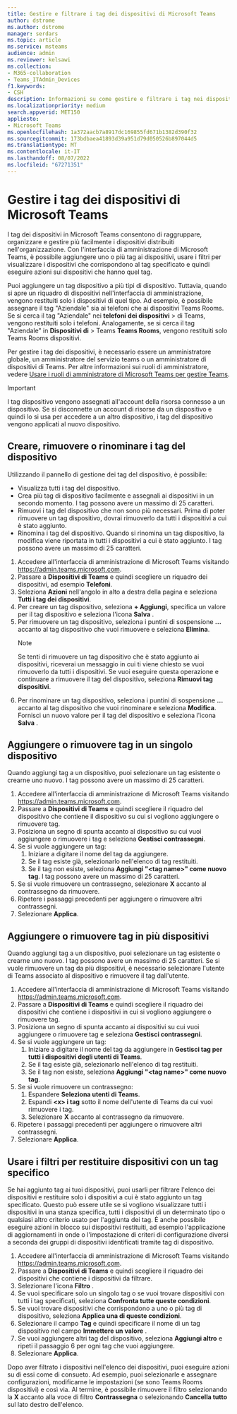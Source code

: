 ```yaml
---
title: Gestire e filtrare i tag dei dispositivi di Microsoft Teams
author: dstrome
ms.author: dstrome
manager: serdars
ms.topic: article
ms.service: msteams
audience: admin
ms.reviewer: kelsawi
ms.collection:
- M365-collaboration
- Teams_ITAdmin_Devices
f1.keywords:
- CSH
description: Informazioni su come gestire e filtrare i tag nei dispositivi Microsoft Teams.
ms.localizationpriority: medium
search.appverid: MET150
appliesto:
- Microsoft Teams
ms.openlocfilehash: 1a372aacb7a8917dc169855fd671b1382d390f32
ms.sourcegitcommit: 173bdbaea41893d39a951d79d050526b897044d5
ms.translationtype: MT
ms.contentlocale: it-IT
ms.lasthandoff: 08/07/2022
ms.locfileid: "67271351"
---
```

# <a name="manage-microsoft-teams-device-tags"></a>Gestire i tag dei dispositivi di Microsoft Teams

I tag dei dispositivi in Microsoft Teams consentono di raggruppare, organizzare e gestire più facilmente i dispositivi distribuiti nell'organizzazione. Con l'interfaccia di amministrazione di Microsoft Teams, è possibile aggiungere uno o più tag ai dispositivi, usare i filtri per visualizzare i dispositivi che corrispondono al tag specificato e quindi eseguire azioni sui dispositivi che hanno quel tag.

Puoi aggiungere un tag dispositivo a più tipi di dispositivo. Tuttavia, quando si apre un riquadro di dispositivi nell'interfaccia di amministrazione, vengono restituiti solo i dispositivi di quel tipo. Ad esempio, è possibile assegnare il tag "Aziendale" sia ai telefoni che ai dispositivi Teams Rooms. Se si cerca il tag "Aziendale" nei **telefoni** **dei dispositivi** >  di Teams, vengono restituiti solo i telefoni. Analogamente, se si cerca il tag "Aziendale" in **Dispositivi di** >  Teams **Teams Rooms**, vengono restituiti solo Teams Rooms dispositivi.

Per gestire i tag dei dispositivi, è necessario essere un amministratore globale, un amministratore del servizio teams o un amministratore di dispositivi di Teams. Per altre informazioni sui ruoli di amministratore, vedere [Usare i ruoli di amministratore di Microsoft Teams per gestire Teams](../using-admin-roles.md).

> [!IMPORTANT]
> I tag dispositivo vengono assegnati all'account della risorsa connesso a un dispositivo. Se si disconnette un account di risorse da un dispositivo e quindi lo si usa per accedere a un altro dispositivo, i tag del dispositivo vengono applicati al nuovo dispositivo.

## <a name="create-remove-or-rename-device-tags"></a>Creare, rimuovere o rinominare i tag del dispositivo

Utilizzando il pannello di gestione dei tag del dispositivo, è possibile:

- Visualizza tutti i tag del dispositivo.
- Crea più tag di dispositivo facilmente e assegnali ai dispositivi in un secondo momento. I tag possono avere un massimo di 25 caratteri.
- Rimuovi i tag del dispositivo che non sono più necessari. Prima di poter rimuovere un tag dispositivo, dovrai rimuoverlo da tutti i dispositivi a cui è stato aggiunto.
- Rinomina i tag del dispositivo. Quando si rinomina un tag dispositivo, la modifica viene riportata in tutti i dispositivi a cui è stato aggiunto. I tag possono avere un massimo di 25 caratteri.

1. Accedere all'interfaccia di amministrazione di Microsoft Teams visitando https://admin.teams.microsoft.com.
2. Passare a **Dispositivi di Teams** e quindi scegliere un riquadro dei dispositivi, ad esempio **Telefoni**.
3. Seleziona **Azioni** nell'angolo in alto a destra della pagina e seleziona **Tutti i tag dei dispositivi**.
4. Per creare un tag dispositivo, seleziona **+ Aggiungi**, specifica un valore per il tag dispositivo e seleziona l'icona **Salva** .
5. Per rimuovere un tag dispositivo, seleziona i puntini di sospensione **...** accanto al tag dispositivo che vuoi rimuovere e seleziona **Elimina**.
    > [!NOTE]
    > Se tenti di rimuovere un tag dispositivo che è stato aggiunto ai dispositivi, riceverai un messaggio in cui ti viene chiesto se vuoi rimuoverlo da tutti i dispositivi. Se vuoi eseguire questa operazione e continuare a rimuovere il tag del dispositivo, seleziona **Rimuovi tag dispositivi**.
6. Per rinominare un tag dispositivo, seleziona i puntini di sospensione **...** accanto al tag dispositivo che vuoi rinominare e seleziona **Modifica**. Fornisci un nuovo valore per il tag del dispositivo e seleziona l'icona **Salva** .

## <a name="add-or-remove-tags-on-a-single-device"></a>Aggiungere o rimuovere tag in un singolo dispositivo

Quando aggiungi tag a un dispositivo, puoi selezionare un tag esistente o crearne uno nuovo. I tag possono avere un massimo di 25 caratteri.

1. Accedere all'interfaccia di amministrazione di Microsoft Teams visitando https://admin.teams.microsoft.com.
2. Passare a **Dispositivi di Teams** e quindi scegliere il riquadro del dispositivo che contiene il dispositivo su cui si vogliono aggiungere o rimuovere tag.
3. Posiziona un segno di spunta accanto al dispositivo su cui vuoi aggiungere o rimuovere i tag e seleziona **Gestisci contrassegni**.
4. Se si vuole aggiungere un tag:
    1. Iniziare a digitare il nome del tag da aggiungere.
    2. Se il tag esiste già, selezionarlo nell'elenco di tag restituiti.
    3. Se il tag non esiste, seleziona **Aggiungi "\<tag name>" come nuovo tag**. I tag possono avere un massimo di 25 caratteri.
5. Se si vuole rimuovere un contrassegno, selezionare **X** accanto al contrassegno da rimuovere.
6. Ripetere i passaggi precedenti per aggiungere o rimuovere altri contrassegni.
7. Selezionare **Applica**.

## <a name="add-or-remove-tags-on-multiple-devices"></a>Aggiungere o rimuovere tag in più dispositivi

Quando aggiungi tag a un dispositivo, puoi selezionare un tag esistente o crearne uno nuovo. I tag possono avere un massimo di 25 caratteri. Se si vuole rimuovere un tag da più dispositivi, è necessario selezionare l'utente di Teams associato al dispositivo e rimuovere il tag dall'utente.

1. Accedere all'interfaccia di amministrazione di Microsoft Teams visitando https://admin.teams.microsoft.com.
2. Passare a **Dispositivi di Teams** e quindi scegliere il riquadro dei dispositivi che contiene i dispositivi in cui si vogliono aggiungere o rimuovere tag.
3. Posiziona un segno di spunta accanto ai dispositivi su cui vuoi aggiungere o rimuovere tag e seleziona **Gestisci contrassegni**.
4. Se si vuole aggiungere un tag:
    1. Iniziare a digitare il nome del tag da aggiungere in **Gestisci tag per tutti i dispositivi degli utenti di Teams**.
    2. Se il tag esiste già, selezionarlo nell'elenco di tag restituiti.
    3. Se il tag non esiste, seleziona **Aggiungi "\<tag name>" come nuovo tag**.
5. Se si vuole rimuovere un contrassegno:
    1. Espandere **Seleziona utenti di Teams**.
    2. Espandi **\<x> i tag** sotto il nome dell'utente di Teams da cui vuoi rimuovere i tag.
    3. Selezionare **X** accanto al contrassegno da rimuovere.
6. Ripetere i passaggi precedenti per aggiungere o rimuovere altri contrassegni.
7. Selezionare **Applica**.

## <a name="use-filters-to-return-devices-with-a-specific-tag"></a>Usare i filtri per restituire dispositivi con un tag specifico

Se hai aggiunto tag ai tuoi dispositivi, puoi usarli per filtrare l'elenco dei dispositivi e restituire solo i dispositivi a cui è stato aggiunto un tag specificato. Questo può essere utile se si vogliono visualizzare tutti i dispositivi in una stanza specifica, tutti i dispositivi di un determinato tipo o qualsiasi altro criterio usato per l'aggiunta dei tag. È anche possibile eseguire azioni in blocco sui dispositivi restituiti, ad esempio l'applicazione di aggiornamenti in onde o l'impostazione di criteri di configurazione diversi a seconda dei gruppi di dispositivi identificati tramite tag di dispositivo.

1. Accedere all'interfaccia di amministrazione di Microsoft Teams visitando https://admin.teams.microsoft.com.
2. Passare a **Dispositivi di Teams** e quindi scegliere il riquadro dei dispositivi che contiene i dispositivi da filtrare.
3. Selezionare l'icona **Filtro** .
4. Se vuoi specificare solo un singolo tag o se vuoi trovare dispositivi con tutti i tag specificati, seleziona **Confronta tutte queste condizioni**.
5. Se vuoi trovare dispositivi che corrispondono a uno o più tag di dispositivo, seleziona **Applica una di queste condizioni**.
6. Selezionare il campo **Tag** e quindi specificare il nome di un tag dispositivo nel campo **Immettere un valore** .
7. Se vuoi aggiungere altri tag del dispositivo, seleziona **Aggiungi altro** e ripeti il passaggio 6 per ogni tag che vuoi aggiungere.
8. Selezionare **Applica**.

Dopo aver filtrato i dispositivi nell'elenco dei dispositivi, puoi eseguire azioni su di essi come di consueto. Ad esempio, puoi selezionarle e assegnare configurazioni, modificarne le impostazioni (se sono Teams Rooms dispositivi) e così via. Al termine, è possibile rimuovere il filtro selezionando la **X**  accanto alla voce di filtro **Contrassegna** o selezionando **Cancella tutto** sul lato destro dell'elenco.
